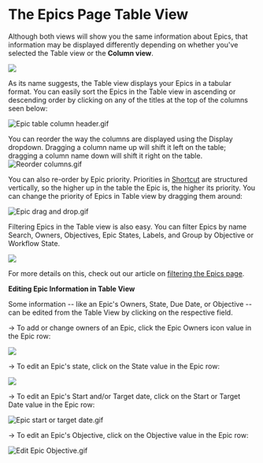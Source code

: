 # The Epics Page Table View

Although both views will show you the same information about Epics, that information may be displayed differently depending on whether you've selected the Table view or the **Column view**. &#x20;

![](https://help.shortcut.com/hc/article_attachments/23318219107476)

As its name suggests, the Table view displays your Epics in a tabular format. You can easily sort the Epics in the Table view in ascending or descending order by clicking on any of the titles at the top of the columns seen below:

![Epic table column header.gif](https://help.shortcut.com/hc/article_attachments/23318250828308)

You can reorder the way the columns are displayed using the Display dropdown. Dragging a column name up will shift it left on the table; dragging a column name down will shift it right on the table.        ![Reorder columns.gif](https://help.shortcut.com/hc/article_attachments/23320620642836)

You can also re-order by Epic priority. Priorities in [Shortcut](https://www.shortcut.com/) are structured vertically, so the higher up in the table the Epic is, the higher its priority. You can change the priority of Epics in Table view by dragging them around:

![Epic drag and drop.gif](https://help.shortcut.com/hc/article_attachments/23318250833940)

&#x20;Filtering Epics in the Table view is also easy. You can filter Epics by name Search, Owners, Objectives, Epic States, Labels, and Group by Objective or Workflow State.

![](https://help.shortcut.com/hc/article_attachments/23318250849300)

For more details on this, check out our article on [filtering the Epics page](https://help.clubhouse.io/hc/en-us/articles/209246966).

**Editing Epic Information in Table View**

Some information -- like an Epic's Owners, State, Due Date, or Objective -- can be edited from the Table View by clicking on the respective field.

-> To add or change owners of an Epic, click the Epic Owners icon value in the Epic row:

![](https://help.shortcut.com/hc/article_attachments/23318219167636)

-> To edit an Epic's state, click on the State value in the Epic row:

![](https://help.shortcut.com/hc/article_attachments/23318219185940)

-> To edit an Epic's Start and/or Target date, click on the Start or Target Date value in the Epic row:

![Epic start or target date.gif](https://help.shortcut.com/hc/article_attachments/23320452267412)

-> To edit an Epic's Objective, click on the Objective value in the Epic row:

![Edit Epic Objective.gif](https://help.shortcut.com/hc/article_attachments/23320452278036)
